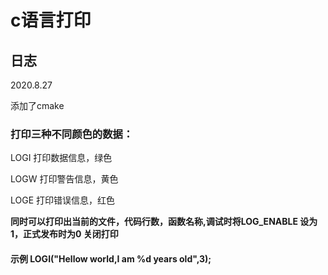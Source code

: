 # c语言打印

## 日志

2020.8.27 

添加了cmake

### 打印三种不同颜色的数据：

LOGI 打印数据信息，绿色

LOGW 打印警告信息，黄色

LOGE 打印错误信息，红色

**同时可以打印出当前的文件，代码行数，函数名称,调试时将LOG_ENABLE 设为1，正式发布时为0 关闭打印**

#### 示例 LOGI("Hellow world,I am %d years old",3);